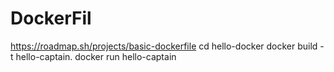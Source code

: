 # DockerFil
https://roadmap.sh/projects/basic-dockerfile
cd hello-docker
docker build -t hello-captain.
docker run hello-captain
